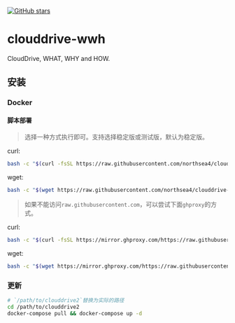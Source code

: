 [![GitHub stars](https://img.shields.io/github/stars/northsea4/clouddrive-wwh.svg?style=flat&label=Stars&maxAge=3600)](https://GitHub.com/northsea4/clouddrive-wwh)


# clouddrive-wwh
CloudDrive, WHAT, WHY and HOW.


## 安装
### Docker
#### 脚本部署
> 选择一种方式执行即可。支持选择稳定版或测试版，默认为稳定版。

curl:
```bash
bash -c "$(curl -fsSL https://raw.githubusercontent.com/northsea4/clouddrive-wwh/main/docker/install.sh)"
```
wget:
```bash
bash -c "$(wget https://raw.githubusercontent.com/northsea4/clouddrive-wwh/main/docker/install.sh -O -)"
```

> 如果不能访问`raw.githubusercontent.com`，可以尝试下面`ghproxy`的方式。

curl:
```bash
bash -c "$(curl -fsSL https://mirror.ghproxy.com/https://raw.githubusercontent.com/northsea4/clouddrive-wwh/main/docker/install.sh)"
```
wget:
```bash
bash -c "$(wget https://mirror.ghproxy.com/https://raw.githubusercontent.com/northsea4/clouddrive-wwh/main/docker/install.sh -O -)"
```


### 更新
```bash
# `/path/to/clouddrive2`替换为实际的路径
cd /path/to/clouddrive2
docker-compose pull && docker-compose up -d
```
